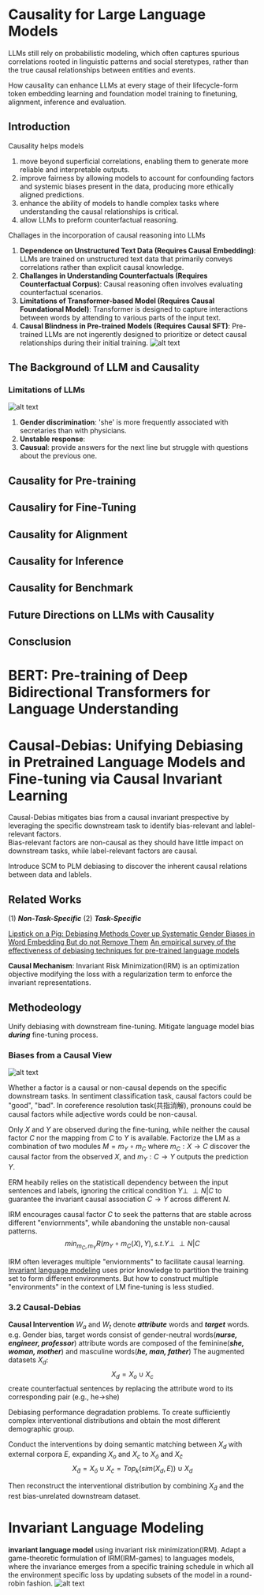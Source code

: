 # Causality for Large Language Models
LLMs still rely on probabilistic modeling, which often captures spurious correlations rooted in linguistic patterns and social steretypes, rather than the true causal relationships between entities and events.

How causality can enhance LLMs at every stage of their lifecycle-form token embedding learning and foundation model training to finetuning, alignment, inference and evaluation.

## Introduction
Causality helps models
1. move beyond superficial correlations, enabling them to generate more reliable and interpretable outputs.
2. improve fairness by allowing models to account for confounding factors and systemic biases present in the data, producing more ethically aligned predictions. 
3. enhance the ability of models to handle complex tasks where understanding the causal relationships is critical.
4. allow LLMs to preform counterfactual reasoning.

Challages in the incorporation of causal reasoning into LLMs
1. **Dependence on Unstructured Text Data (Requires Causal Embedding)**: LLMs are trained on unstructured text data that primarily conveys correlations rather than explicit causal knowledge.
2. **Challanges in Understanding Counterfactuals (Requires Counterfactual Corpus)**: 
Causal reasoning often involves evaluating counterfactual scenarios. 
3. **Limitations of Transformer-based Model (Requires Causal Foundational Model)**: 
Transformer is designed to capture interactions between words by attending to various parts of the input text.
4. **Causal Blindness in Pre-trained Models (Requires Causal SFT)**: Pre-trained LLMs are not ingerently designed to prioritize or detect causal relationships during their initial training. 
![alt text](image.png)


## The Background of LLM and Causality
### Limitations of LLMs
![alt text](image-1.png)
1. **Gender discrimination**: 'she' is more frequently associated with secretaries than with physicians.
2. **Unstable response**:
3. **Causual**: provide answers for the next line but struggle with questions about the previous one.

## Causality for Pre-training

## Causaliry for Fine-Tuning

## Causality for Alignment

## Causality for Inference

## Causality for Benchmark

## Future Directions on LLMs with Causality

## Consclusion

# BERT: Pre-training of Deep Bidirectional Transformers for Language Understanding



# Causal-Debias: Unifying Debiasing in Pretrained Language Models and Fine-tuning via Causal Invariant Learning

Causal-Debias mitigates bias from a causal invariant prespective by leveraging the specific downstream task to identify bias-relevant and lablel-relevant factors.  
Bias-relevant factors are non-causal as they should have little impact on downstream tasks, while label-relevant factors are causal.

Introduce SCM to PLM debiasing to discover the inherent causal relations between data and lablels.

## Related Works
(1) ***Non-Task-Specific***
(2) ***Task-Specific***

[Lipstick on a Pig: Debiasing Methods Cover up Systematic Gender Biases in Word Embedding But do not Remove Them](https://aclanthology.org/N19-1061/)
[An empirical survey of the effectiveness of debiasing techniques for pre-trained language models](https://aclanthology.org/2022.acl-long.132/)

**Causal Mechanism**: Invariant Risk Minimization(IRM) is an optimization objective modifying the loss with a regularization term to enforce the invariant representations.

## Methodeology
Unify debiasing with downstream fine-tuning. Mitigate language model bias ***during*** fine-tuning process.

### Biases from a Causal View
![alt text](image-2.png)

Whether a factor is a causal or non-causal depends on the specific downstream tasks. In sentiment classification task, causal factors could be "good", "bad". In coreference resolution task(共指消解), pronouns could be causal factors while adjective words could be non-causal.

Only $X$ and $Y$ are observed during the fine-tuning, while neither the causal factor $C$ nor the mapping from $C$ to $Y$ is available. Factorize the LM as a combination of two modules $M = m_Y \circ m_C$ where $m_C: X \to C$ discover the causal factor from the observed $X$, and $m_Y: C \to Y$ outputs the prediction $Y$. 

ERM heabily relies on the statisticall dependency between the input sentences and labels, ignoring the critical condition $Y \perp\!\!\!\perp N|C$ to guarantee the invariant causal association $C \to Y$ across different $N$.

IRM encourages causal factor $C$ to seek the patterns that are stable across different "enviornments", while abandoning the unstable non-causal patterns. 
$$
min_{m_C,m_Y}R(m_Y \circ m_C(X), Y),s.t. Y \perp\!\!\!\perp N|C
$$

IRM often leverages multiple "enviornments" to facilitate causal learning. [Invariant language modeling](https://aclanthology.org/2022.emnlp-main.387/) uses prior knowledge to partition the training set to form different environments. But how to construct multiple "environments" in the context of LM fine-tuning is less studied.

### 3.2 Causal-Debias
**Causal Intervention**
$W_a$ and $W_t$ denote ***attribute*** words and ***target*** words. 
e.g.
Gender bias,
target words consist of gender-neutral words(***nurse, engineer, professor***)
attribute words are composed of the feminine(***she, woman, mother***) and masculine words(***he, man, father***)
The augmented datasets $X_d$:
$$
X_d = X_o \cup X_c
$$
create counterfactual sentences by replacing the attribute word to its corresponding pair (e.g., he->she)

Debiasing performance degradation problems. To create sufficiently complex interventional distributions and obtain the most different demographic group.

Conduct the interventions by doing semantic matching between $X_d$ with external corpora $E$, expanding $X_o$ and $X_c$ to $X_{\tilde{o}}$ and $X_{\tilde{c}}$
$$
X_{\tilde{d}} = X_{\tilde{o}} \cup X_{\tilde{c}} = Top_k(sim(X_d, E))\cup X_d
$$

Then reconstruct the interventional distribution by combining $X_{\tilde{d}}$ and the rest bias-unrelated downstream dataset.


# Invariant Language Modeling
**invariant language model** using invariant risk minimization(IRM).
Adapt a game-theoretic formulation of IRM(IRM-games) to languages models, where the invariance emerges from a  specific training schedule in which all the environment specific loss by updating subsets of the model in a round-robin fashion.
![alt text](image-3.png)
